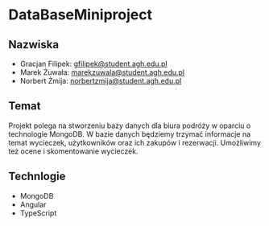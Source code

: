 # DataBaseMiniproject
## Nazwiska
* Gracjan Filipek: gfilipek@student.agh.edu.pl
* Marek Żuwała: marekzuwala@student.agh.edu.pl
* Norbert Żmija: norbertzmija@student.agh.edu.pl

## Temat
Projekt polega na stworzeniu bazy danych dla biura podróży w oparciu o technologie MongoDB.
W bazie danych będziemy trzymać informacje na temat wycieczek, użytkowników oraz ich zakupów i rezerwacji.
Umożliwimy też ocene i skomentowanie wycieczek.

## Technlogie
* MongoDB
* Angular
* TypeScript


